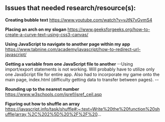 ## Issues that needed research/resource(s):
**Creating bubble text**
https://www.youtube.com/watch?v=vJtN7vGvmS4

**Placing an arch on my slogan**
https://www.geeksforgeeks.org/how-to-create-a-curve-text-using-css3-canvas/

**Using JavaScript to navigate to another page within my app**
https://www.tabnine.com/academy/javascript/how-to-redirect-url-javascript/

**Getting a variable from one JavaScript file to another**
--Using import/export statements is not working. Will probably have to utilize only one JavaScript file for entire app. Also had to incorporate my game onto the main page, index.html (difficulty getting data to transfer between pages). --

**Rounding up to the nearest number**
https://www.w3schools.com/jsref/jsref_ceil.asp

**Figuring out how to shuffle an array**
https://javascript.info/task/shuffle#:~:text=Write%20the%20function%20shuffle(array,%2C%202%5D%20%2F%2F%20...